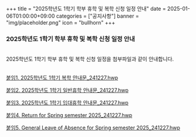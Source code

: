 +++
title = "2025학년도 1학기 학부 휴학 및 복학 신청 일정 안내"
date = 2025-01-06T01:00:00+09:00
categories = ["공지사항"]
banner = "img/placeholder.png"
icon = "bullhorn"
+++
<!--more-->

### 2025학년도 1학기 학부 휴학 및 복학 신청 일정 안내 

<br>
2025학년도 1학기 학부 휴학 및 복학 신청 일정을 첨부파일과 같이 안내합니다. <br><br>

[붙임1. 2025학년도 1학기 복학 안내문_241227.hwp](/files/Attachment1_2025_Academic_Year_1st_Semester_Readmission_Announcement_241227(KOR).hwp)
<br>

[붙임2. 2025학년도 1학기 일반휴학 안내문_241227.hwp](/files/Attachment2_2025_Academic_Year_1st_Semester_General_Leave_of_Absence_Announcement_241227(KOR).hwp)
<br>

[붙임3. 2025학년도 1학기 입대휴학 안내문_241227.hwp](/files/Attachment3_2025_Academic_Year_1st_Semester_Entrance_Leave_of_Absence_Announcement_241227(KOR).hwp)
<br>

[붙임4. Return for Spring semester 2025_241227.hwp](/files/Attachment4_Return_for_Spring_semester_2025_241227(ENG).hwp)
<br>

[붙임5. General Leave of Absence for Spring semester 2025_241227.hwp](/files/Attachment5_General_Leave_of_Absence_for_Spring_semester_2025_241227(ENG).hwp)

<br>

<br><br>

